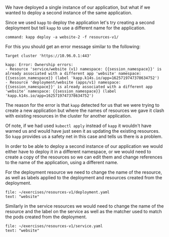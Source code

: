 We have deployed a single instance of our application, but what if we wanted
to deploy a second instance of the same application.

Since we used ``kapp`` to deploy the application let's try creating a second
deployment but tell ``kapp`` to use a different name for the application.

```terminal:execute
command: kapp deploy -a website-2 -f resources-v1/
```

For this you should get an error message similar to the following:

```
Target cluster 'https://10.96.0.1:443'

kapp: Error: Ownership errors:
- Resource 'service/website (v1) namespace: {{session_namespace}}' is already associated with a different app 'website' namespace: {{session_namespace}} (label 'kapp.k14s.io/app=1625719747378634752')
- Resource 'deployment/website (apps/v1) namespace: {{session_namespace}}' is already associated with a different app 'website' namespace: {{session_namespace}} (label 'kapp.k14s.io/app=1625719747378634752')
```

The reason for the error is that ``kapp`` detected for us that we were trying
to create a new application but where the names of resources we gave it clash
with existing resources in the cluster for another application.

Of note, if we had used ``kubectl apply`` instead of ``kapp`` it wouldn't have
warned us and would have just seen it as updating the existing resources. So
``kapp`` provides us a safety net in this case and tells us there is a
problem.

In order to be able to deploy a second instance of our application we would
either have to deploy it in a different namespace, or we would need to create
a copy of the resources so we can edit them and change references to the
name of the application, using a different name.

For the deployment resource we need to change the name of the resource, as
well as labels applied to the deployment and resources created from the
deployment.

```editor:select-matching-text
file: ~/exercises/resources-v1/deployment.yaml
text: "website"
```

Similarly in the service resources we would need to change the name of the
resource and the label on the service as well as the matcher used to match
the pods created from the deployment.

```editor:select-matching-text
file: ~/exercises/resources-v1/service.yaml
text: "website"
```
